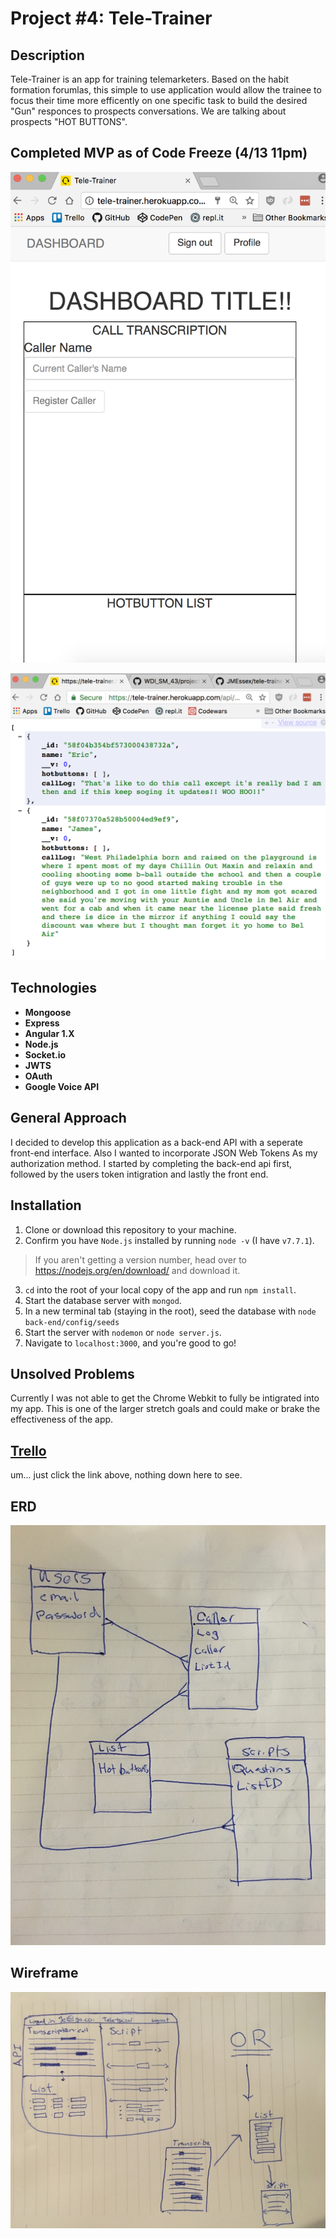 # Project #4: Tele-Trainer

## Description

Tele-Trainer is an app for training telemarketers. Based on the habit formation forumlas, this simple to use application would allow the trainee to focus their time more efficently on one specific task to build the desired "Gun" responces to prospects conversations.  We are talking about prospects "HOT BUTTONS".

## Completed MVP as of Code Freeze (4/13 11pm)
![MVP Finished Project](assets/mvp_screenshot.png)

![MVP Finished Project](assets/mvp_screenshot_api.png)

## Technologies

* **Mongoose**
* **Express**
* **Angular 1.X**
* **Node.js**
* **Socket.io**
* **JWTS**
* **OAuth**
* **Google Voice API**

## General Approach
I decided to develop this application as a back-end API with a seperate front-end interface.  Also I wanted to incorporate JSON Web Tokens As my authorization method.  I started by completing the back-end api first, followed by the users token intigration and lastly the front end.

## Installation
1. Clone or download this repository to your machine.
2. Confirm you have `Node.js` installed by running `node -v` (I have `v7.7.1`).

> If you aren't getting a version number, head over to https://nodejs.org/en/download/ and download it.

3. `cd` into the root of your local copy of the app and run `npm install`.
4. Start the database server with `mongod`.
5. In a new terminal tab (staying in the root), seed the database with `node back-end/config/seeds`
6. Start the server with `nodemon` or `node server.js`.
7. Navigate to `localhost:3000`, and you're good to go!

## Unsolved Problems
Currently I was not able to get the Chrome Webkit to fully be intigrated into my app.  This is one of the larger stretch goals and could make or brake the effectiveness of the app.

## [Trello](https://trello.com/b/NPEKZgut/tele-trainer)
um... just click the link above, nothing down here to see.

## ERD
![Entity Relationship Diagram](assets/erd/teletrainer_ERD.jpg)

## Wireframe
![Wireframe](assets/wireframe/teletrainer_wireframe.jpg)
